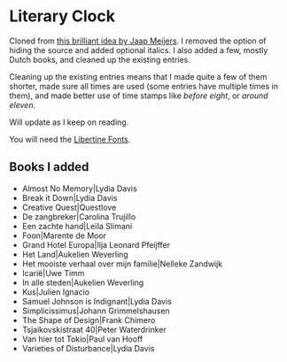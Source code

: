 # Literary Clock

Cloned from [this brilliant idea by Jaap Meijers](https://www.instructables.com/id/Literary-Clock-Made-From-E-reader/). I removed the option of hiding the source and added optional italics. I also added a few, mostly Dutch books, and cleaned up the existing entries. 

Cleaning up the existing entries means that I made quite a few of them shorter, made sure all times are used (some entries have multiple times in them), and made better use of time stamps like *before eight*, or *around eleven*.

Will update as I keep on reading.

You will need the [Libertine Fonts](http://libertine-fonts.org/show-me/).

## Books I added

- Almost No Memory|Lydia Davis
- Break it Down|Lydia Davis
- Creative Quest|Questlove
- De zangbreker|Carolina Trujillo
- Een zachte hand|Leïla Slimani
- Foon|Marente de Moor
- Grand Hotel Europa|Ilja Leonard Pfeijffer
- Het Land|Aukelien Weverling
- Het mooiste verhaal over mijn familie|Nelleke Zandwijk
- Icarië|Uwe Timm
- In alle steden|Aukelien Weverling
- Kus|Julien Ignacio
- Samuel Johnson is Indignant|Lydia Davis
- Simplicissimus|Johann Grimmelshausen
- The Shape of Design|Frank Chimero
- Tsjaikovskistraat 40|Peter Waterdrinker
- Van hier tot Tokio|Paul van Hooff
- Varieties of Disturbance|Lydia Davis
